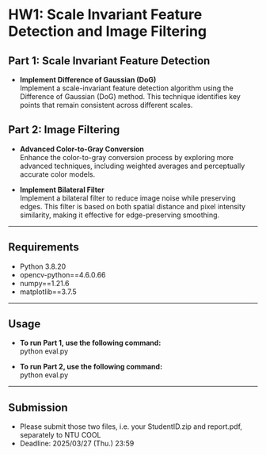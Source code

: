 # HW1: Scale Invariant Feature Detection and Image Filtering

## Part 1: Scale Invariant Feature Detection
- **Implement Difference of Gaussian (DoG)**  
  Implement a scale-invariant feature detection algorithm using the Difference of Gaussian (DoG) method. This technique identifies key points that remain consistent across different scales.

## Part 2: Image Filtering
- **Advanced Color-to-Gray Conversion**  
  Enhance the color-to-gray conversion process by exploring more advanced techniques, including weighted averages and perceptually accurate color models.
  
- **Implement Bilateral Filter**  
  Implement a bilateral filter to reduce image noise while preserving edges. This filter is based on both spatial distance and pixel intensity similarity, making it effective for edge-preserving smoothing.

---
## Requirements
- Python 3.8.20
- opencv-python==4.6.0.66
- numpy==1.21.6
- matplotlib==3.7.5

---
## Usage
- **To run Part 1, use the following command:** <br>
    python eval.py

- **To run Part 2, use the following command:** <br>
    python eval.py

---
## Submission
- Please submit those two files, i.e. your StudentID.zip and report.pdf,
separately to NTU COOL
- Deadline: 2025/03/27 (Thu.) 23:59